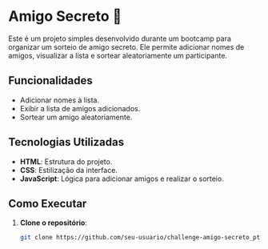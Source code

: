 # Amigo Secreto 🎉

Este é um projeto simples desenvolvido durante um bootcamp para organizar um sorteio de amigo secreto. Ele permite adicionar nomes de amigos, visualizar a lista e sortear aleatoriamente um participante.

## Funcionalidades

- Adicionar nomes à lista.
- Exibir a lista de amigos adicionados.
- Sortear um amigo aleatoriamente.

## Tecnologias Utilizadas

- **HTML**: Estrutura do projeto.
- **CSS**: Estilização da interface.
- **JavaScript**: Lógica para adicionar amigos e realizar o sorteio.

## Como Executar

1. **Clone o repositório**:
   ```bash
   git clone https://github.com/seu-usuario/challenge-amigo-secreto_pt.git
   ```
